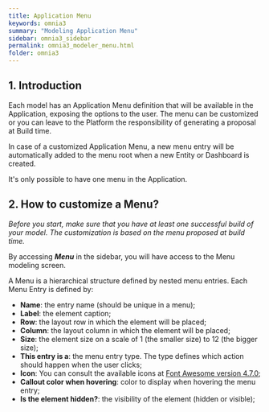 ```yaml
---
title: Application Menu
keywords: omnia3
summary: "Modeling Application Menu"
sidebar: omnia3_sidebar
permalink: omnia3_modeler_menu.html
folder: omnia3
---
```



## 1. Introduction

Each model has an Application Menu definition that will be available in the Application, exposing the options to the user.
The menu can be customized or you can leave to the Platform the responsibility of generating a proposal at Build time.

In case of a customized Application Menu, a new menu entry will be automatically added to the menu root when a new Entity or Dashboard is created.

It's only possible to have one menu in the Application.



## 2. How to customize a Menu?

*Before you start, make sure that you have at least one successful build of your model. The customization is based on the menu proposed at build time.* 

 
By accessing **_Menu_** in the sidebar, you will have access to the Menu modeling screen.


A Menu is a hierarchical structure defined by nested menu entries.
Each Menu Entry is defined by:
* **Name**: the entry name (should be unique in a menu);
* **Label**: the element caption;
* **Row**: the layout row in which the element will be placed;
* **Column**: the layout column in which the element will be placed;
* **Size**: the element size on a scale of 1 (the smaller size) to 12 (the bigger size);
* **This entry is a**: the menu entry type. The type defines which action should happen when the user clicks;
* **Icon**: You can consult the available icons at [Font Awesome version 4.7.0](https://fontawesome.com/v4.7.0/);
* **Callout color when hovering**: color to display when hovering the menu entry;
* **Is the element hidden?**: the visibility of the element (hidden or visible);


